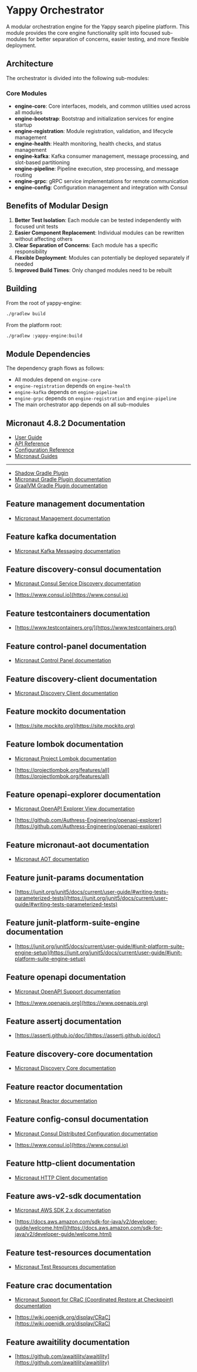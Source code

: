 # Yappy Orchestrator

A modular orchestration engine for the Yappy search pipeline platform. This module provides the core engine functionality split into focused sub-modules for better separation of concerns, easier testing, and more flexible deployment.

## Architecture

The orchestrator is divided into the following sub-modules:

### Core Modules

- **engine-core**: Core interfaces, models, and common utilities used across all modules
- **engine-bootstrap**: Bootstrap and initialization services for engine startup
- **engine-registration**: Module registration, validation, and lifecycle management  
- **engine-health**: Health monitoring, health checks, and status management
- **engine-kafka**: Kafka consumer management, message processing, and slot-based partitioning
- **engine-pipeline**: Pipeline execution, step processing, and message routing
- **engine-grpc**: gRPC service implementations for remote communication
- **engine-config**: Configuration management and integration with Consul

## Benefits of Modular Design

1. **Better Test Isolation**: Each module can be tested independently with focused unit tests
2. **Easier Component Replacement**: Individual modules can be rewritten without affecting others
3. **Clear Separation of Concerns**: Each module has a specific responsibility
4. **Flexible Deployment**: Modules can potentially be deployed separately if needed
5. **Improved Build Times**: Only changed modules need to be rebuilt

## Building

From the root of yappy-engine:
```bash
./gradlew build
```

From the platform root:
```bash
./gradlew :yappy-engine:build
```

## Module Dependencies

The dependency graph flows as follows:
- All modules depend on `engine-core`
- `engine-registration` depends on `engine-health`
- `engine-kafka` depends on `engine-pipeline`
- `engine-grpc` depends on `engine-registration` and `engine-pipeline`
- The main orchestrator app depends on all sub-modules

## Micronaut 4.8.2 Documentation

- [User Guide](https://docs.micronaut.io/4.8.2/guide/index.html)
- [API Reference](https://docs.micronaut.io/4.8.2/api/index.html)
- [Configuration Reference](https://docs.micronaut.io/4.8.2/guide/configurationreference.html)
- [Micronaut Guides](https://guides.micronaut.io/index.html)
---

- [Shadow Gradle Plugin](https://gradleup.com/shadow/)
- [Micronaut Gradle Plugin documentation](https://micronaut-projects.github.io/micronaut-gradle-plugin/latest/)
- [GraalVM Gradle Plugin documentation](https://graalvm.github.io/native-build-tools/latest/gradle-plugin.html)
## Feature management documentation

- [Micronaut Management documentation](https://docs.micronaut.io/latest/guide/index.html#management)


## Feature kafka documentation

- [Micronaut Kafka Messaging documentation](https://micronaut-projects.github.io/micronaut-kafka/latest/guide/index.html)


## Feature discovery-consul documentation

- [Micronaut Consul Service Discovery documentation](https://docs.micronaut.io/latest/guide/index.html#serviceDiscoveryConsul)

- [https://www.consul.io](https://www.consul.io)


## Feature testcontainers documentation

- [https://www.testcontainers.org/](https://www.testcontainers.org/)


## Feature control-panel documentation

- [Micronaut Control Panel documentation](https://micronaut-projects.github.io/micronaut-control-panel/latest/guide/index.html)


## Feature discovery-client documentation

- [Micronaut Discovery Client documentation](https://micronaut-projects.github.io/micronaut-discovery-client/latest/guide/)


## Feature mockito documentation

- [https://site.mockito.org](https://site.mockito.org)


## Feature lombok documentation

- [Micronaut Project Lombok documentation](https://docs.micronaut.io/latest/guide/index.html#lombok)

- [https://projectlombok.org/features/all](https://projectlombok.org/features/all)


## Feature openapi-explorer documentation

- [Micronaut OpenAPI Explorer View documentation](https://micronaut-projects.github.io/micronaut-openapi/latest/guide/#openapiExplorer)

- [https://github.com/Authress-Engineering/openapi-explorer](https://github.com/Authress-Engineering/openapi-explorer)


## Feature micronaut-aot documentation

- [Micronaut AOT documentation](https://micronaut-projects.github.io/micronaut-aot/latest/guide/)


## Feature junit-params documentation

- [https://junit.org/junit5/docs/current/user-guide/#writing-tests-parameterized-tests](https://junit.org/junit5/docs/current/user-guide/#writing-tests-parameterized-tests)


## Feature junit-platform-suite-engine documentation

- [https://junit.org/junit5/docs/current/user-guide/#junit-platform-suite-engine-setup](https://junit.org/junit5/docs/current/user-guide/#junit-platform-suite-engine-setup)


## Feature openapi documentation

- [Micronaut OpenAPI Support documentation](https://micronaut-projects.github.io/micronaut-openapi/latest/guide/index.html)

- [https://www.openapis.org](https://www.openapis.org)


## Feature assertj documentation

- [https://assertj.github.io/doc/](https://assertj.github.io/doc/)


## Feature discovery-core documentation

- [Micronaut Discovery Core documentation](https://micronaut-projects.github.io/micronaut-discovery-client/latest/guide/)


## Feature reactor documentation

- [Micronaut Reactor documentation](https://micronaut-projects.github.io/micronaut-reactor/snapshot/guide/index.html)


## Feature config-consul documentation

- [Micronaut Consul Distributed Configuration documentation](https://docs.micronaut.io/latest/guide/index.html#distributedConfigurationConsul)

- [https://www.consul.io](https://www.consul.io)


## Feature http-client documentation

- [Micronaut HTTP Client documentation](https://docs.micronaut.io/latest/guide/index.html#nettyHttpClient)


## Feature aws-v2-sdk documentation

- [Micronaut AWS SDK 2.x documentation](https://micronaut-projects.github.io/micronaut-aws/latest/guide/)

- [https://docs.aws.amazon.com/sdk-for-java/v2/developer-guide/welcome.html](https://docs.aws.amazon.com/sdk-for-java/v2/developer-guide/welcome.html)


## Feature test-resources documentation

- [Micronaut Test Resources documentation](https://micronaut-projects.github.io/micronaut-test-resources/latest/guide/)


## Feature crac documentation

- [Micronaut Support for CRaC (Coordinated Restore at Checkpoint) documentation](https://micronaut-projects.github.io/micronaut-crac/latest/guide)

- [https://wiki.openjdk.org/display/CRaC](https://wiki.openjdk.org/display/CRaC)


## Feature awaitility documentation

- [https://github.com/awaitility/awaitility](https://github.com/awaitility/awaitility)


